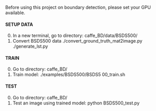 Before using this project on boundary detection, please set your GPU available.

#### SETUP DATA
0. In a new terminal, go to directory: caffe_BD/data/BSDS500/
0. Convert BSDS500 data
  ./convert_ground_truth_mat2image.py
  ./generate_lst.py

#### TRAIN
0. Go to directory: caffe_BD/
0. Train model:
./examples/BSDS500/BSDS5
00_train.sh

#### TEST
0. Go to directory: caffe_BD/
0. Test an image using trained model:
  python BSDS500_test.py
